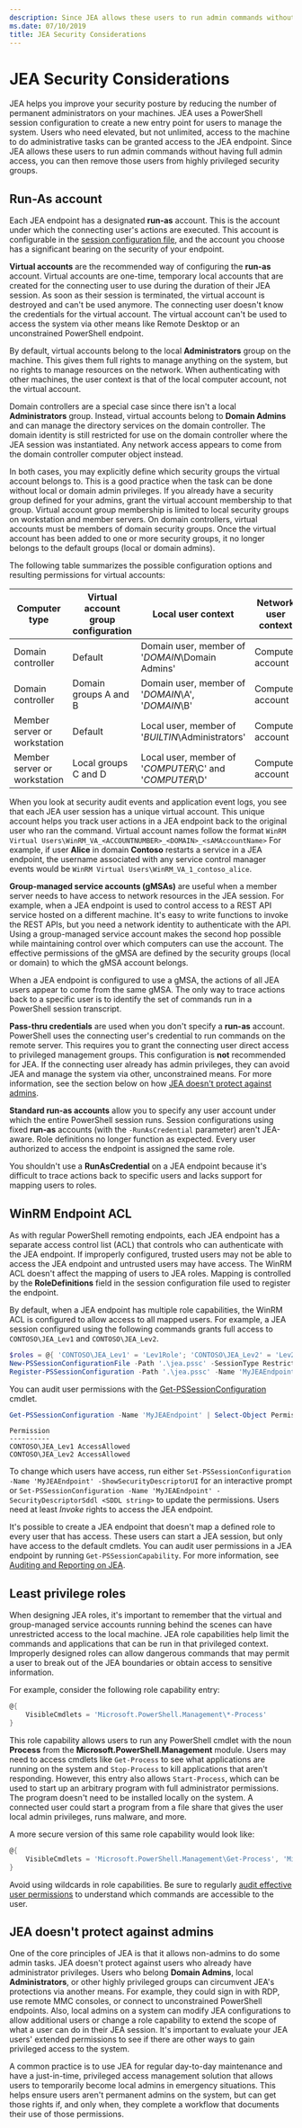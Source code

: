 ```yaml
---
description: Since JEA allows these users to run admin commands without having full admin access, you can then remove those users from highly privileged security groups.
ms.date: 07/10/2019
title: JEA Security Considerations
---
```


# JEA Security Considerations

JEA helps you improve your security posture by reducing the number of permanent administrators on
your machines. JEA uses a PowerShell session configuration to create a new entry point for users to
manage the system. Users who need elevated, but not unlimited, access to the machine to do
administrative tasks can be granted access to the JEA endpoint. Since JEA allows these users to run
admin commands without having full admin access, you can then remove those users from highly
privileged security groups.

## Run-As account

Each JEA endpoint has a designated **run-as** account. This is the account under which the
connecting user's actions are executed. This account is configurable in the [session configuration file](session-configurations.md),
and the account you choose has a significant bearing on the security of your endpoint.

**Virtual accounts** are the recommended way of configuring the **run-as** account. Virtual accounts
are one-time, temporary local accounts that are created for the connecting user to use during the
duration of their JEA session. As soon as their session is terminated, the virtual account is
destroyed and can't be used anymore. The connecting user doesn't know the credentials for the
virtual account. The virtual account can't be used to access the system via other means like
Remote Desktop or an unconstrained PowerShell endpoint.

By default, virtual accounts belong to the local **Administrators** group on the machine. This gives
them full rights to manage anything on the system, but no rights to manage resources on the network.
When authenticating with other machines, the user context is that of the local computer account, not
the virtual account.

Domain controllers are a special case since there isn't a local **Administrators** group. Instead,
virtual accounts belong to **Domain Admins** and can manage the directory services on the domain
controller. The domain identity is still restricted for use on the domain controller where the JEA
session was instantiated. Any network access appears to come from the domain controller computer
object instead.

In both cases, you may explicitly define which security groups the virtual account belongs to. This
is a good practice when the task can be done without local or domain admin privileges. If you
already have a security group defined for your admins, grant the virtual account membership to that
group. Virtual account group membership is limited to local security groups on workstation and
member servers. On domain controllers, virtual accounts must be members of domain security groups.
Once the virtual account has been added to one or more security groups, it no longer belongs to the
default groups (local or domain admins).

The following table summarizes the possible configuration options and resulting permissions for
virtual accounts:

|        Computer type         | Virtual account group configuration |                   Local user context                    | Network user context |
| ---------------------------- | ----------------------------------- | ------------------------------------------------------- | -------------------- |
| Domain controller            | Default                             | Domain user, member of '*DOMAIN*\Domain Admins'         | Computer account     |
| Domain controller            | Domain groups A and B               | Domain user, member of '*DOMAIN*\A', '*DOMAIN*\B'       | Computer account     |
| Member server or workstation | Default                             | Local user, member of '*BUILTIN*\Administrators'        | Computer account     |
| Member server or workstation | Local groups C and D                | Local user, member of '*COMPUTER*\C' and '*COMPUTER*\D' | Computer account     |

When you look at security audit events and application event logs, you see that each JEA user
session has a unique virtual account. This unique account helps you track user actions in a JEA
endpoint back to the original user who ran the command. Virtual account names follow the format
`WinRM Virtual Users\WinRM_VA_<ACCOUNTNUMBER>_<DOMAIN>_<sAMAccountName>` For example, if user
**Alice** in domain **Contoso** restarts a service in a JEA endpoint, the username associated with
any service control manager events would be `WinRM Virtual Users\WinRM_VA_1_contoso_alice`.

**Group-managed service accounts (gMSAs)** are useful when a member server needs to have access to
network resources in the JEA session. For example, when a JEA endpoint is used to control access to
a REST API service hosted on a different machine. It's easy to write functions to invoke the REST
APIs, but you need a network identity to authenticate with the API. Using a group-managed service
account makes the second hop possible while maintaining control over which computers can use the
account. The effective permissions of the gMSA are defined by the security groups (local or domain)
to which the gMSA account belongs.

When a JEA endpoint is configured to use a gMSA, the actions of all JEA users appear to come from
the same gMSA. The only way to trace actions back to a specific user is to identify the set of
commands run in a PowerShell session transcript.

**Pass-thru credentials** are used when you don't specify a **run-as** account. PowerShell uses the
connecting user's credential to run commands on the remote server. This requires you to grant the
connecting user direct access to privileged management groups. This configuration is **not**
recommended for JEA. If the connecting user already has admin privileges, they can avoid JEA and
manage the system via other, unconstrained means. For more information, see the section below on how
[JEA doesn't protect against admins](#jea-doesnt-protect-against-admins).

**Standard run-as accounts** allow you to specify any user account under which the entire PowerShell
session runs. Session configurations using fixed **run-as** accounts (with the `-RunAsCredential`
parameter) aren't JEA-aware. Role definitions no longer function as expected. Every user authorized
to access the endpoint is assigned the same role.

You shouldn't use a **RunAsCredential** on a JEA endpoint because it's difficult to trace actions
back to specific users and lacks support for mapping users to roles.

## WinRM Endpoint ACL

As with regular PowerShell remoting endpoints, each JEA endpoint has a separate access control list
(ACL) that controls who can authenticate with the JEA endpoint. If improperly configured, trusted
users may not be able to access the JEA endpoint and untrusted users may have access. The WinRM ACL
doesn't affect the mapping of users to JEA roles. Mapping is controlled by the **RoleDefinitions**
field in the session configuration file used to register the endpoint.

By default, when a JEA endpoint has multiple role capabilities, the WinRM ACL is configured to allow
access to all mapped users. For example, a JEA session configured using the following commands
grants full access to `CONTOSO\JEA_Lev1` and `CONTOSO\JEA_Lev2`.

```powershell
$roles = @{ 'CONTOSO\JEA_Lev1' = 'Lev1Role'; 'CONTOSO\JEA_Lev2' = 'Lev2Role' }
New-PSSessionConfigurationFile -Path '.\jea.pssc' -SessionType RestrictedRemoteServer -RoleDefinitions $roles -RunAsVirtualAccount
Register-PSSessionConfiguration -Path '.\jea.pssc' -Name 'MyJEAEndpoint'
```

You can audit user permissions with the [Get-PSSessionConfiguration](/powershell/module/microsoft.powershell.core/get-pssessionconfiguration)
cmdlet.

```powershell
Get-PSSessionConfiguration -Name 'MyJEAEndpoint' | Select-Object Permission
```

```Output
Permission
----------
CONTOSO\JEA_Lev1 AccessAllowed
CONTOSO\JEA_Lev2 AccessAllowed
```

To change which users have access, run either
`Set-PSSessionConfiguration -Name 'MyJEAEndpoint' -ShowSecurityDescriptorUI` for an interactive
prompt or `Set-PSSessionConfiguration -Name 'MyJEAEndpoint' -SecurityDescriptorSddl <SDDL string>`
to update the permissions. Users need at least *Invoke* rights to access the JEA endpoint.

It's possible to create a JEA endpoint that doesn't map a defined role to every user that has
access. These users can start a JEA session, but only have access to the default cmdlets. You can
audit user permissions in a JEA endpoint by running `Get-PSSessionCapability`. For more information,
see [Auditing and Reporting on JEA](audit-and-report.md).

## Least privilege roles

When designing JEA roles, it's important to remember that the virtual and group-managed service
accounts running behind the scenes can have unrestricted access to the local machine. JEA role
capabilities help limit the commands and applications that can be run in that privileged context.
Improperly designed roles can allow dangerous commands that may permit a user to break out of the
JEA boundaries or obtain access to sensitive information.

For example, consider the following role capability entry:

```powershell
@{
    VisibleCmdlets = 'Microsoft.PowerShell.Management\*-Process'
}
```

This role capability allows users to run any PowerShell cmdlet with the noun **Process** from the
**Microsoft.PowerShell.Management** module. Users may need to access cmdlets like `Get-Process` to
see what applications are running on the system and `Stop-Process` to kill applications that aren't
responding. However, this entry also allows `Start-Process`, which can be used to start up an
arbitrary program with full administrator permissions. The program doesn't need to be installed
locally on the system. A connected user could start a program from a file share that gives the user
local admin privileges, runs malware, and more.

A more secure version of this same role capability would look like:

```powershell
@{
    VisibleCmdlets = 'Microsoft.PowerShell.Management\Get-Process', 'Microsoft.PowerShell.Management\Stop-Process'
}
```

Avoid using wildcards in role capabilities. Be sure to regularly [audit effective user permissions](audit-and-report.md#check-effective-rights-for-a-specific-user)
to understand which commands are accessible to the user.

## JEA doesn't protect against admins

One of the core principles of JEA is that it allows non-admins to do some admin tasks. JEA doesn't
protect against users who already have administrator privileges. Users who belong **Domain Admins**,
local **Administrators**, or other highly privileged groups can circumvent JEA's protections via
another means. For example, they could sign in with RDP, use remote MMC consoles, or connect to
unconstrained PowerShell endpoints. Also, local admins on a system can modify JEA configurations to
allow additional users or change a role capability to extend the scope of what a user can do in
their JEA session. It's important to evaluate your JEA users' extended permissions to see if there
are other ways to gain privileged access to the system.

A common practice is to use JEA for regular day-to-day maintenance and have a just-in-time,
privileged access management solution that allows users to temporarily become local admins in
emergency situations. This helps ensure users aren't permanent admins on the system, but can get
those rights if, and only when, they complete a workflow that documents their use of those
permissions.
